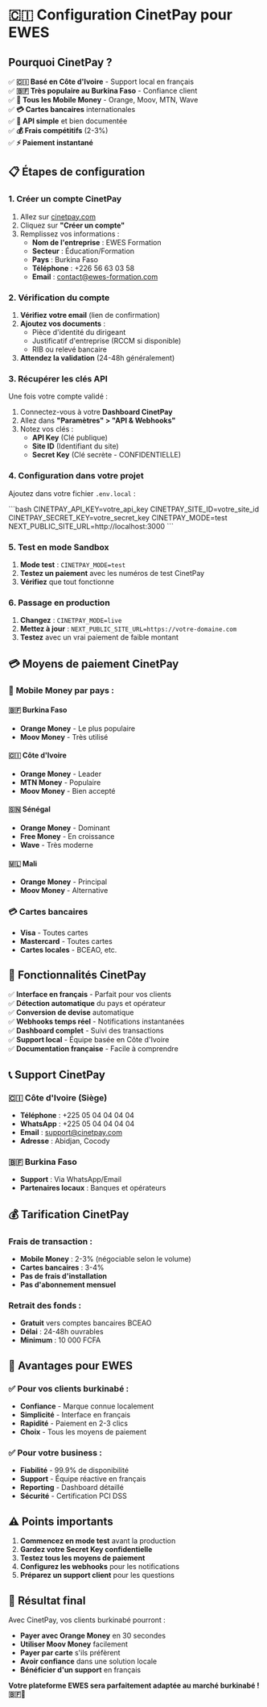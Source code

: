 # 🇨🇮 Configuration CinetPay pour EWES

## Pourquoi CinetPay ?

✅ **🇨🇮 Basé en Côte d'Ivoire** - Support local en français  
✅ **🇧🇫 Très populaire au Burkina Faso** - Confiance client  
✅ **📱 Tous les Mobile Money** - Orange, Moov, MTN, Wave  
✅ **💳 Cartes bancaires** internationales  
✅ **🔧 API simple** et bien documentée  
✅ **💰 Frais compétitifs** (2-3%)  
✅ **⚡ Paiement instantané**

## 📋 Étapes de configuration

### 1. Créer un compte CinetPay

1. Allez sur [cinetpay.com](https://cinetpay.com)
2. Cliquez sur **"Créer un compte"**
3. Remplissez vos informations :
   - **Nom de l'entreprise** : EWES Formation
   - **Secteur** : Éducation/Formation
   - **Pays** : Burkina Faso
   - **Téléphone** : +226 56 63 03 58
   - **Email** : contact@ewes-formation.com

### 2. Vérification du compte

1. **Vérifiez votre email** (lien de confirmation)
2. **Ajoutez vos documents** :
   - Pièce d'identité du dirigeant
   - Justificatif d'entreprise (RCCM si disponible)
   - RIB ou relevé bancaire
3. **Attendez la validation** (24-48h généralement)

### 3. Récupérer les clés API

Une fois votre compte validé :

1. Connectez-vous à votre **Dashboard CinetPay**
2. Allez dans **"Paramètres" > "API & Webhooks"**
3. Notez vos clés :
   - **API Key** (Clé publique)
   - **Site ID** (Identifiant du site)
   - **Secret Key** (Clé secrète - CONFIDENTIELLE)

### 4. Configuration dans votre projet

Ajoutez dans votre fichier `.env.local` :

\`\`\`bash
CINETPAY_API_KEY=votre_api_key
CINETPAY_SITE_ID=votre_site_id
CINETPAY_SECRET_KEY=votre_secret_key
CINETPAY_MODE=test
NEXT_PUBLIC_SITE_URL=http://localhost:3000
\`\`\`

### 5. Test en mode Sandbox

1. **Mode test** : `CINETPAY_MODE=test`
2. **Testez un paiement** avec les numéros de test CinetPay
3. **Vérifiez** que tout fonctionne

### 6. Passage en production

1. **Changez** : `CINETPAY_MODE=live`
2. **Mettez à jour** : `NEXT_PUBLIC_SITE_URL=https://votre-domaine.com`
3. **Testez** avec un vrai paiement de faible montant

## 💳 Moyens de paiement CinetPay

### 📱 **Mobile Money par pays :**

#### 🇧🇫 **Burkina Faso**
- **Orange Money** - Le plus populaire
- **Moov Money** - Très utilisé

#### 🇨🇮 **Côte d'Ivoire**
- **Orange Money** - Leader
- **MTN Money** - Populaire
- **Moov Money** - Bien accepté

#### 🇸🇳 **Sénégal**
- **Orange Money** - Dominant
- **Free Money** - En croissance
- **Wave** - Très moderne

#### 🇲🇱 **Mali**
- **Orange Money** - Principal
- **Moov Money** - Alternative

### 💳 **Cartes bancaires**
- **Visa** - Toutes cartes
- **Mastercard** - Toutes cartes
- **Cartes locales** - BCEAO, etc.

## 🔧 Fonctionnalités CinetPay

✅ **Interface en français** - Parfait pour vos clients  
✅ **Détection automatique** du pays et opérateur  
✅ **Conversion de devise** automatique  
✅ **Webhooks temps réel** - Notifications instantanées  
✅ **Dashboard complet** - Suivi des transactions  
✅ **Support local** - Équipe basée en Côte d'Ivoire  
✅ **Documentation française** - Facile à comprendre

## 📞 Support CinetPay

### **🇨🇮 Côte d'Ivoire (Siège)**
- **Téléphone** : +225 05 04 04 04 04
- **WhatsApp** : +225 05 04 04 04 04
- **Email** : support@cinetpay.com
- **Adresse** : Abidjan, Cocody

### **🇧🇫 Burkina Faso**
- **Support** : Via WhatsApp/Email
- **Partenaires locaux** : Banques et opérateurs

## 💰 Tarification CinetPay

### **Frais de transaction :**
- **Mobile Money** : 2-3% (négociable selon le volume)
- **Cartes bancaires** : 3-4%
- **Pas de frais d'installation**
- **Pas d'abonnement mensuel**

### **Retrait des fonds :**
- **Gratuit** vers comptes bancaires BCEAO
- **Délai** : 24-48h ouvrables
- **Minimum** : 10 000 FCFA

## 🎯 Avantages pour EWES

### **✅ Pour vos clients burkinabé :**
- **Confiance** - Marque connue localement
- **Simplicité** - Interface en français
- **Rapidité** - Paiement en 2-3 clics
- **Choix** - Tous les moyens de paiement

### **✅ Pour votre business :**
- **Fiabilité** - 99.9% de disponibilité
- **Support** - Équipe réactive en français
- **Reporting** - Dashboard détaillé
- **Sécurité** - Certification PCI DSS

## ⚠️ Points importants

1. **Commencez en mode test** avant la production
2. **Gardez votre Secret Key confidentielle**
3. **Testez tous les moyens de paiement**
4. **Configurez les webhooks** pour les notifications
5. **Préparez un support client** pour les questions

## 🚀 Résultat final

Avec CinetPay, vos clients burkinabé pourront :
- **Payer avec Orange Money** en 30 secondes
- **Utiliser Moov Money** facilement  
- **Payer par carte** s'ils préfèrent
- **Avoir confiance** dans une solution locale
- **Bénéficier d'un support** en français

**Votre plateforme EWES sera parfaitement adaptée au marché burkinabé ! 🇧🇫🚀**
